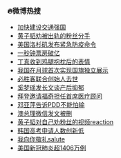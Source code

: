 ### :fire:微博热搜<br>
- <a href="https://s.weibo.com/weibo?q=%23%E5%8A%A0%E5%BF%AB%E5%BB%BA%E8%AE%BE%E4%BA%A4%E9%80%9A%E5%BC%BA%E5%9B%BD%23&Refer=new_time">加快建设交通强国</a><br>
- <a href="https://s.weibo.com/weibo?q=%23%E9%BB%84%E5%AD%90%E9%9F%AC%E5%8A%9D%E8%A2%AB%E5%87%BA%E8%BD%A8%E7%9A%84%E7%B2%89%E4%B8%9D%E5%88%86%E6%89%8B%23&Refer=top">黄子韬劝被出轨的粉丝分手</a><br>
- <a href="https://s.weibo.com/weibo?q=%23%E7%BE%8E%E5%9B%BD%E6%B4%9B%E6%9D%89%E7%9F%B6%E5%8F%91%E5%B8%83%E7%B4%A7%E6%80%A5%E9%98%B2%E7%96%AB%E5%91%BD%E4%BB%A4%23&Refer=top">美国洛杉矶发布紧急防疫命令</a><br>
- <a href="https://s.weibo.com/weibo?q=%E4%B8%80%E7%A7%92%E9%92%9F%E7%A5%A8%E6%88%BF%E7%A0%B4%E4%BA%BF&Refer=top">一秒钟票房破亿</a><br>
- <a href="https://s.weibo.com/weibo?q=%23%E4%B8%81%E7%9C%9F%E6%94%B6%E5%88%B0%E9%B8%A1%E8%85%BF%E6%8A%B1%E6%9E%95%E5%90%8E%E7%9A%84%E8%A1%A8%E6%83%85%23&Refer=top">丁真收到鸡腿抱枕后的表情</a><br>
- <a href="https://s.weibo.com/weibo?q=%23%E6%88%91%E5%9B%BD%E5%9C%A8%E6%9C%88%E7%90%83%E9%A6%96%E6%AC%A1%E5%AE%9E%E7%8E%B0%E5%9B%BD%E6%97%97%E7%8B%AC%E7%AB%8B%E5%B1%95%E7%A4%BA%23&Refer=top">我国在月球首次实现国旗独立展示</a><br>
- <a href="https://s.weibo.com/weibo?q=%E5%BF%85%E8%83%9C%E5%AE%A2%E8%81%94%E5%90%88%E5%88%9B%E5%A7%8B%E4%BA%BA%E5%8E%BB%E4%B8%96&Refer=top">必胜客联合创始人去世</a><br>
- <a href="https://s.weibo.com/weibo?q=%23%E5%A5%9A%E6%A2%A6%E7%91%B6%E5%8F%91%E9%95%BF%E6%96%87%E8%B0%88%E4%BA%A7%E5%90%8E%E6%8A%91%E9%83%81%23&Refer=top">奚梦瑶发长文谈产后抑郁</a><br>
- <a href="https://s.weibo.com/weibo?q=%23%E6%8B%9C%E7%99%BB%E9%82%80%E8%AF%B7%E7%A6%8F%E5%A5%87%E6%8B%85%E4%BB%BB%E9%A6%96%E5%B8%AD%E5%8C%BB%E7%96%97%E9%A1%BE%E9%97%AE%23&Refer=top">拜登邀请福奇担任首席医疗顾问</a><br>
- <a href="https://s.weibo.com/weibo?q=%E9%82%93%E4%BA%9A%E8%90%8D%E5%91%8A%E8%AF%89PDD%E4%B8%8D%E8%83%BD%E6%80%95%E8%BE%93&Refer=top">邓亚萍告诉PDD不能怕输</a><br>
- <a href="https://s.weibo.com/weibo?q=%23%E6%BE%B3%E6%80%BB%E7%90%86%E5%BE%AE%E4%BF%A1%E5%8F%91%E6%96%87%E8%A2%AB%E5%88%A0%23&Refer=top">澳总理微信发文被删</a><br>
- <a href="https://s.weibo.com/weibo?q=%23%E9%BB%84%E5%AD%90%E9%9F%AC%E5%AF%B9%E8%87%AA%E5%B7%B1%E5%8A%9D%E7%B2%89%E4%B8%9D%E7%9A%84%E8%A7%86%E9%A2%91reaction%23&Refer=top">黄子韬对自己劝粉丝的视频reaction</a><br>
- <a href="https://s.weibo.com/weibo?q=%23%E9%9F%A9%E5%9B%BD%E9%AB%98%E8%80%83%E7%94%B3%E8%AF%B7%E4%BA%BA%E6%95%B0%E5%88%9B%E6%96%B0%E4%BD%8E%23&Refer=top">韩国高考申请人数创新低</a><br>
- <a href="https://s.weibo.com/weibo?q=%E6%88%91%E5%90%91%E4%BD%A0%E6%95%AC%E7%A4%BCsalute&Refer=top">我向你敬礼salute</a><br>
- <a href="https://s.weibo.com/weibo?q=%23%E7%BE%8E%E5%9B%BD%E6%96%B0%E5%86%A0%E8%82%BA%E7%82%8E%E8%B6%851406%E4%B8%87%E4%BE%8B%23&Refer=top">美国新冠肺炎超1406万例</a><br>
